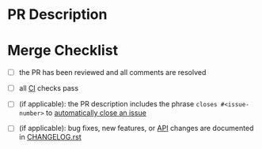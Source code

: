 <!--Thanks for contributing to KLibs!-->

# PR Description

 <!--Please describe your pull request here.-->

# Merge Checklist

<!--To merge your PR we need to first take the following points into account.-->
<!--Please just leave this checklist untouched-->

- [ ] the PR has been reviewed and all comments are resolved
- [ ] all [CI][what-is-ci] checks pass
- [ ] (if applicable): the PR description includes the phrase `closes #<issue-number>` to [automatically close an issue][auto-close-documentation]
- [ ] (if applicable): bug fixes, new features, or [API][what-is-api] changes are documented in [CHANGELOG.rst][changelog-file]


[what-is-ci]: https://help.github.com/en/actions/building-and-testing-code-with-continuous-integration/about-continuous-integration
[auto-close-documentation]: https://help.github.com/en/github/managing-your-work-on-github/linking-a-pull-request-to-an-issue#linking-a-pull-request-to-an-issue-using-a-keyword
[what-is-api]: https://en.wikipedia.org/wiki/Application_programming_interface
[changelog-file]: https://github.com/a-hurst/klibs/blob/master/docs/CHANGELOG.rst
